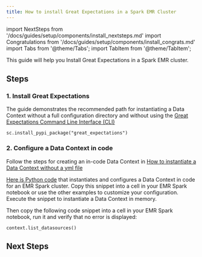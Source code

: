 ```yaml
---
title: How to install Great Expectations in a Spark EMR Cluster
---
```

import NextSteps from '/docs/guides/setup/components/install_nextsteps.md'
import Congratulations from '/docs/guides/setup/components/install_congrats.md'
import Tabs from '@theme/Tabs';
import TabItem from '@theme/TabItem';

This guide will help you Install Great Expectations in a Spark EMR cluster.

## Steps

### 1. Install Great Expectations

The guide demonstrates the recommended path for instantiating a Data Context without a full configuration directory and without using the [Great Expectations Command Line Interface (CLI)](/docs/guides/setup/configuring-data-contexts/how-to-create-a-new-data-context-with-the-cli)

```console
sc.install_pypi_package("great_expectations")
```

### 2. Configure a Data Context in code
Follow the steps for creating an in-code Data Context in [How to instantiate a Data Context without a yml file](/docs/guides/setup/configuring-data-contexts/how-to-instantiate-a-data-context-without-a-yml-file)

[Here is Python code](/docs/guides/setup/configuring-data-contexts/how-to-instantiate-a-data-context-without-a-yml-file) that instantiates and configures a Data Context in code for an EMR Spark cluster. Copy this snippet into a cell in your EMR Spark notebook or use the other examples to customize your configuration. Execute the snippet to instantiate a Data Context in memory.

Then copy the following code snippet into a cell in your EMR Spark notebook, run it and verify that no error is displayed:
```console
context.list_datasources()
```

<Congratulations />

## Next Steps

<NextSteps />
